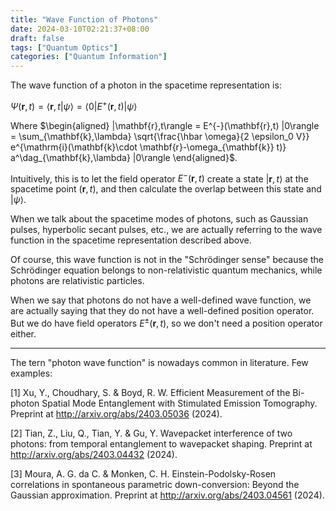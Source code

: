 ```yaml
---
title: "Wave Function of Photons"
date: 2024-03-10T02:21:37+08:00
draft: false
tags: ["Quantum Optics"]
categories: ["Quantum Information"]
---
```



The wave function of a photon in the spacetime representation is:

$\Psi(\mathbf{r},t)=\langle \mathbf{r},t|\psi\rangle=\langle 0 |E^{+}(\mathbf{r},t)|\psi\rangle$

Where $\begin{aligned} |\mathbf{r},t\rangle = E^{-}(\mathbf{r},t) |0\rangle = \sum_{\mathbf{k},\lambda} \sqrt{\frac{\hbar \omega}{2 \epsilon_0 V}} e^{\mathrm{i}(\mathbf{k}\cdot \mathbf{r}-\omega_{\mathbf{k}} t)} a^\dag_{\mathbf{k},\lambda} |0\rangle \end{aligned}$.

Intuitively, this is to let the field operator $E^{-}(\mathbf{r},t)$ create a state $|\mathbf{r},t\rangle$ at the spacetime point $(\mathbf{r},t)$, and then calculate the overlap between this state and $|\psi\rangle$.

When we talk about the spacetime modes of photons, such as Gaussian pulses, hyperbolic secant pulses, etc., we are actually referring to the wave function in the spacetime representation described above.

Of course, this wave function is not in the "Schrödinger sense" because the Schrödinger equation belongs to non-relativistic quantum mechanics, while photons are relativistic particles.

When we say that photons do not have a well-defined wave function, we are actually saying that they do not have a well-defined position operator. But we do have field operators $E^{\pm}(\mathbf{r},t)$, so we don't need a position operator either.

---

The tern "photon wave function" is nowadays common in literature. Few examples:

[1] Xu, Y., Choudhary, S. & Boyd, R. W. Efficient Measurement of the Bi-photon Spatial Mode Entanglement with Stimulated Emission Tomography. Preprint at http://arxiv.org/abs/2403.05036 (2024).

[2] Tian, Z., Liu, Q., Tian, Y. & Gu, Y. Wavepacket interference of two photons: from temporal entanglement to wavepacket shaping. Preprint at http://arxiv.org/abs/2403.04432 (2024).

[3] Moura, A. G. da C. & Monken, C. H. Einstein-Podolsky-Rosen correlations in spontaneous parametric down-conversion: Beyond the Gaussian approximation. Preprint at http://arxiv.org/abs/2403.04561 (2024).